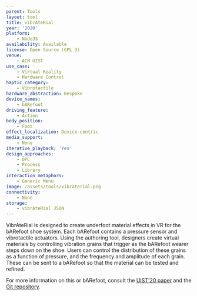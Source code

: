 ```yaml
---
parent: Tools
layout: tool
title: vibrAteRial
year: '2020'
platform:
    - NodeJS
availability: Available
license: Open Source (GPL 3)
venue:
    - ACM UIST
use_case:
    - Virtual Reality
    - Hardware Control
haptic_category:
    - Vibrotactile
hardware_abstraction: Bespoke
device_names:
    - bARefoot
driving_feature:
    - Action
body_position:
    - Foot
effect_localization: Device-centric
media_support:
    - None
iterative_playback: 'Yes'
design_approaches:
    - DPC
    - Process
    - Library
interaction_metaphors:
    - Generic Menu
image: /assets/tools/vibraterial.png
connectivity:
    - None
storage:
    - vibrAteRial JSON
---
```

VibrAteRial is designed to create underfoot material effects in VR for the bARefoot shoe system.
Each bARefoot contains a pressure sensor and vibrotactile actuators.
Using the authoring tool, designers create virtual materials by controlling vibration grains that trigger as the bARefoot wearer steps down on the shoe.
Users can control the distribution of these grains as a function of pressure, and the frequency and amplitude of each grain.
These can be sent to a bARefoot so that the material can be tested and refined.

For more information on this or bARefoot, consult the [UIST'20 paper](https://doi.org/10.1145/3379337.3415828)
and the [Git repository](https://gitlab.cs.uni-saarland.de/fruchard/hapticexperiencegenerator).
